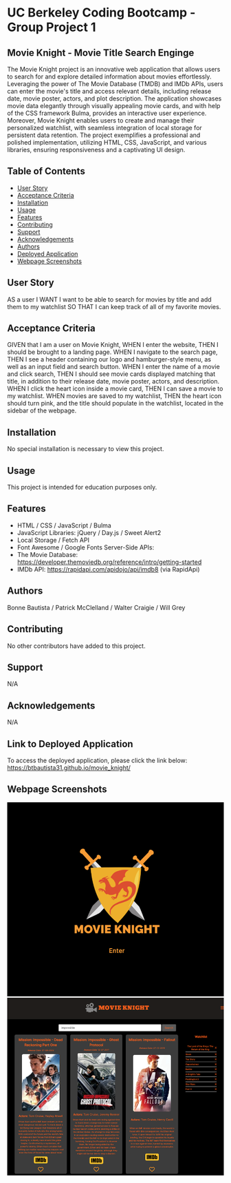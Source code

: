 # UC Berkeley Coding Bootcamp - Group Project 1
## Movie Knight - Movie Title Search Enginge
The Movie Knight project is an innovative web application that allows users to search for and explore detailed information about movies effortlessly. Leveraging the power of The Movie Database (TMDB) and IMDb APIs, users can enter the movie's title and access relevant details, including release date, movie poster, actors, and plot description. The application showcases movie data elegantly through visually appealing movie cards, and with help of the CSS framework Bulma, provides an interactive user experience. Moreover, Movie Knight enables users to create and manage their personalized watchlist, with seamless integration of local storage for persistent data retention. The project exemplifies a professional and polished implementation, utilizing HTML, CSS, JavaScript, and various libraries, ensuring responsiveness and a captivating UI design.

## Table of Contents 
- [User Story](#user-story)
- [Acceptance Criteria](#acceptance-criteria)
- [Installation](#installation)
- [Usage](#usage)
- [Features](#features)
- [Contributing](#contributing)
- [Support](#support)
- [Acknowledgements](#acknowledgements)
- [Authors](#authors)
- [Deployed Application](#link-to-deployed-application)
- [Webpage Screenshots](#webpage-screenshots)

## User Story
AS a user
I WANT I want to be able to search for movies by title and add them to my watchlist
SO THAT  I can keep track of all of my favorite movies.

## Acceptance Criteria
GIVEN that I am a user on Movie Knight,
WHEN I enter the website,
THEN I should be brought to a landing page.
WHEN I navigate to the search page,
THEN I see a header containing our logo and hamburger-style menu, as well as an input field and search button.
WHEN I enter the name of a movie and click search,
THEN I should see movie cards displayed matching that title, in addition to their release date, movie poster, actors, and description. 
WHEN I click the heart icon inside a movie card,
THEN I can save a movie to my watchlist.
WHEN movies are saved to my watchlist,
THEN the heart icon should turn pink, and the title should populate in the watchlist, located in the sidebar of the webpage.

## Installation
No special installation is necessary to view this project.

## Usage 
This project is intended for education purposes only.

## Features
- HTML / CSS / JavaScript / Bulma
- JavaScript Libraries: jQuery / Day.js / Sweet Alert2
- Local Storage / Fetch API
- Font Awesome / Google Fonts
Server-Side APIs:
- The Movie Database: https://developer.themoviedb.org/reference/intro/getting-started
- IMDb API: https://rapidapi.com/apidojo/api/imdb8 (via RapidApi)

## Authors
Bonne Bautista / Patrick McClelland / Walter Craigie / Will Grey

## Contributing
No other contributors have added to this project.

## Support
N/A

## Acknowledgements
N/A

## Link to Deployed Application
To access the deployed application, please click the link below:
https://btbautista31.github.io/movie_knight/

## Webpage Screenshots
![Movie Knight Homepage - Webpage Screenshots](./assets/images/homepage-screenshot.png)
![Movie Knight Search Page - Webpage Screenshots](./assets/images/search-page-screenshot.png)
